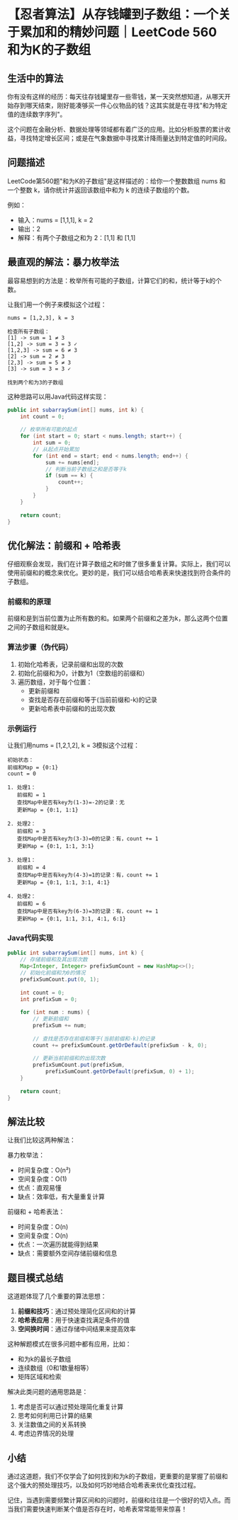 # 【忍者算法】从存钱罐到子数组：一个关于累加和的精妙问题｜LeetCode 560 和为K的子数组

## 生活中的算法
你有没有这样的经历：每天往存钱罐里存一些零钱，某一天突然想知道，从哪天开始存到哪天结束，刚好能凑够买一件心仪物品的钱？这其实就是在寻找"和为特定值的连续数字序列"。

这个问题在金融分析、数据处理等领域都有着广泛的应用。比如分析股票的累计收益，寻找特定增长区间；或是在气象数据中寻找累计降雨量达到特定值的时间段。

## 问题描述
LeetCode第560题"和为K的子数组"是这样描述的：给你一个整数数组 nums 和一个整数 k，请你统计并返回该数组中和为 k 的连续子数组的个数。

例如：
- 输入：nums = [1,1,1], k = 2
- 输出：2
- 解释：有两个子数组之和为 2：[1,1] 和 [1,1]

## 最直观的解法：暴力枚举法
最容易想到的方法是：枚举所有可能的子数组，计算它们的和，统计等于k的个数。

让我们用一个例子来模拟这个过程：
```
nums = [1,2,3], k = 3

检查所有子数组：
[1] -> sum = 1 ≠ 3
[1,2] -> sum = 3 = 3 ✓
[1,2,3] -> sum = 6 ≠ 3
[2] -> sum = 2 ≠ 3
[2,3] -> sum = 5 ≠ 3
[3] -> sum = 3 = 3 ✓

找到两个和为3的子数组
```

这种思路可以用Java代码这样实现：
```java
public int subarraySum(int[] nums, int k) {
    int count = 0;
    
    // 枚举所有可能的起点
    for (int start = 0; start < nums.length; start++) {
        int sum = 0;
        // 从起点开始累加
        for (int end = start; end < nums.length; end++) {
            sum += nums[end];
            // 判断当前子数组之和是否等于k
            if (sum == k) {
                count++;
            }
        }
    }
    
    return count;
}
```

## 优化解法：前缀和 + 哈希表
仔细观察会发现，我们在计算子数组之和时做了很多重复计算。实际上，我们可以使用前缀和的概念来优化。更妙的是，我们可以结合哈希表来快速找到符合条件的子数组。

### 前缀和的原理
前缀和是到当前位置为止所有数的和。如果两个前缀和之差为k，那么这两个位置之间的子数组和就是k。

### 算法步骤（伪代码）
1. 初始化哈希表，记录前缀和出现的次数
2. 初始化前缀和为0，计数为1（空数组的前缀和）
3. 遍历数组，对于每个位置：
   - 更新前缀和
   - 查找是否存在前缀和等于(当前前缀和-k)的记录
   - 更新哈希表中前缀和的出现次数

### 示例运行
让我们用nums = [1,2,1,2], k = 3模拟这个过程：
```
初始状态：
前缀和Map = {0:1}
count = 0

1. 处理1：
   前缀和 = 1
   查找Map中是否有key为(1-3)=-2的记录：无
   更新Map = {0:1, 1:1}

2. 处理2：
   前缀和 = 3
   查找Map中是否有key为(3-3)=0的记录：有，count += 1
   更新Map = {0:1, 1:1, 3:1}

3. 处理1：
   前缀和 = 4
   查找Map中是否有key为(4-3)=1的记录：有，count += 1
   更新Map = {0:1, 1:1, 3:1, 4:1}

4. 处理2：
   前缀和 = 6
   查找Map中是否有key为(6-3)=3的记录：有，count += 1
   更新Map = {0:1, 1:1, 3:1, 4:1, 6:1}
```

### Java代码实现
```java
public int subarraySum(int[] nums, int k) {
    // 存储前缀和及其出现次数
    Map<Integer, Integer> prefixSumCount = new HashMap<>();
    // 初始化前缀和为0的情况
    prefixSumCount.put(0, 1);
    
    int count = 0;
    int prefixSum = 0;
    
    for (int num : nums) {
        // 更新前缀和
        prefixSum += num;
        
        // 查找是否存在前缀和等于(当前前缀和-k)的记录
        count += prefixSumCount.getOrDefault(prefixSum - k, 0);
        
        // 更新当前前缀和的出现次数
        prefixSumCount.put(prefixSum, 
            prefixSumCount.getOrDefault(prefixSum, 0) + 1);
    }
    
    return count;
}
```

## 解法比较
让我们比较这两种解法：

暴力枚举法：
- 时间复杂度：O(n²)
- 空间复杂度：O(1)
- 优点：直观易懂
- 缺点：效率低，有大量重复计算

前缀和 + 哈希表法：
- 时间复杂度：O(n)
- 空间复杂度：O(n)
- 优点：一次遍历就能得到结果
- 缺点：需要额外空间存储前缀和信息

## 题目模式总结
这道题体现了几个重要的算法思想：
1. **前缀和技巧**：通过预处理简化区间和的计算
2. **哈希表应用**：用于快速查找满足条件的值
3. **空间换时间**：通过存储中间结果来提高效率

这种解题模式在很多问题中都有应用，比如：
- 和为k的最长子数组
- 连续数组（0和1数量相等）
- 矩阵区域和检索

解决此类问题的通用思路是：
1. 考虑是否可以通过预处理简化重复计算
2. 思考如何利用已计算的结果
3. 关注数值之间的关系转换
4. 考虑边界情况的处理

## 小结
通过这道题，我们不仅学会了如何找到和为k的子数组，更重要的是掌握了前缀和这个强大的预处理技巧，以及如何巧妙地结合哈希表来优化查找过程。

记住，当遇到需要频繁计算区间和的问题时，前缀和往往是一个很好的切入点。而当我们需要快速判断某个值是否存在时，哈希表常常能带来惊喜！


